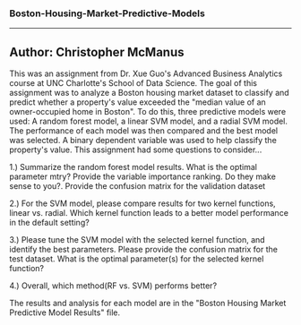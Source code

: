 ### Boston-Housing-Market-Predictive-Models
----
Author: Christopher McManus
----
This was an assignment from Dr. Xue Guo's Advanced Business Analytics course at UNC Charlotte's School of Data Science. The goal of this assignment was to analyze a Boston housing market dataset to classify and predict whether a property's value exceeded the "median value of an owner-occupied home in Boston". To do this, three predictive models were used: A random forest model, a linear SVM model, and a radial SVM model. The performance of each model was then compared and the best model was selected. A binary dependent variable was used to help classify the property's value. This assignment had some questions to consider...

1.) Summarize the random forest model results. What is the optimal parameter mtry? Provide the variable importance ranking. Do they make sense to you?. Provide the confusion matrix for the validation dataset

2.) For the SVM model, please compare results for two kernel functions, linear vs. radial. Which kernel function leads to a better model performance in the default setting?

3.) Please tune the SVM model with the selected kernel function, and identify the best parameters. Please provide the confusion matrix for the test dataset. What is the optimal parameter(s) for the selected kernel function?

4.) Overall, which method(RF vs. SVM) performs better?

The results and analysis for each model are in the "Boston Housing Market Predictive Model Results" file.
